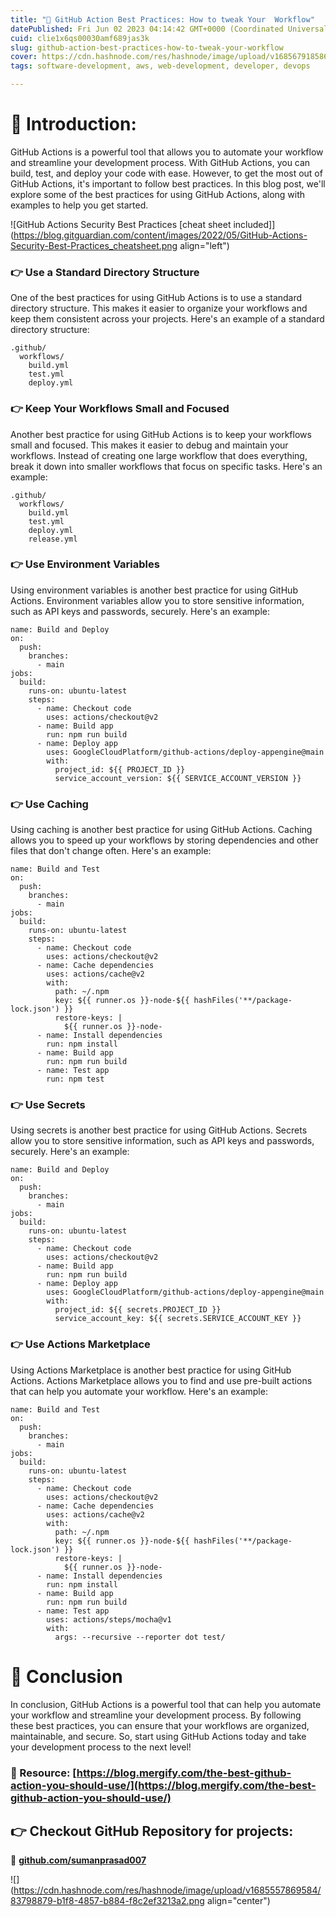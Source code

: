 ```yaml
---
title: "🚀 GitHub Action Best Practices: How to tweak Your  Workflow"
datePublished: Fri Jun 02 2023 04:14:42 GMT+0000 (Coordinated Universal Time)
cuid: clie1x6qs00030amf689jas3k
slug: github-action-best-practices-how-to-tweak-your-workflow
cover: https://cdn.hashnode.com/res/hashnode/image/upload/v1685679185868/71d0af6d-96bf-4126-be0f-49b63784498a.png
tags: software-development, aws, web-development, developer, devops

---
```


# **📍 Introduction:**

GitHub Actions is a powerful tool that allows you to automate your workflow and streamline your development process. With GitHub Actions, you can build, test, and deploy your code with ease. However, to get the most out of GitHub Actions, it's important to follow best practices. In this blog post, we'll explore some of the best practices for using GitHub Actions, along with examples to help you get started.

![GitHub Actions Security Best Practices [cheat sheet included]](https://blog.gitguardian.com/content/images/2022/05/GitHub-Actions-Security-Best-Practices_cheatsheet.png align="left")

### 👉 Use a Standard Directory Structure

One of the best practices for using GitHub Actions is to use a standard directory structure. This makes it easier to organize your workflows and keep them consistent across your projects. Here's an example of a standard directory structure:

```plaintext
.github/
  workflows/
    build.yml
    test.yml
    deploy.yml
```

### 👉 Keep Your Workflows Small and Focused

Another best practice for using GitHub Actions is to keep your workflows small and focused. This makes it easier to debug and maintain your workflows. Instead of creating one large workflow that does everything, break it down into smaller workflows that focus on specific tasks. Here's an example:

```plaintext
.github/
  workflows/
    build.yml
    test.yml
    deploy.yml
    release.yml
```

### 👉 Use Environment Variables

Using environment variables is another best practice for using GitHub Actions. Environment variables allow you to store sensitive information, such as API keys and passwords, securely. Here's an example:

```plaintext
name: Build and Deploy
on:
  push:
    branches:
      - main
jobs:
  build:
    runs-on: ubuntu-latest
    steps:
      - name: Checkout code
        uses: actions/checkout@v2
      - name: Build app
        run: npm run build
      - name: Deploy app
        uses: GoogleCloudPlatform/github-actions/deploy-appengine@main
        with:
          project_id: ${{ PROJECT_ID }}
          service_account_version: ${{ SERVICE_ACCOUNT_VERSION }}
```

### 👉 Use Caching

Using caching is another best practice for using GitHub Actions. Caching allows you to speed up your workflows by storing dependencies and other files that don't change often. Here's an example:

```plaintext
name: Build and Test
on:
  push:
    branches:
      - main
jobs:
  build:
    runs-on: ubuntu-latest
    steps:
      - name: Checkout code
        uses: actions/checkout@v2
      - name: Cache dependencies
        uses: actions/cache@v2
        with:
          path: ~/.npm
          key: ${{ runner.os }}-node-${{ hashFiles('**/package-lock.json') }}
          restore-keys: |
            ${{ runner.os }}-node-
      - name: Install dependencies
        run: npm install
      - name: Build app
        run: npm run build
      - name: Test app
        run: npm test
```

### 👉 Use Secrets

Using secrets is another best practice for using GitHub Actions. Secrets allow you to store sensitive information, such as API keys and passwords, securely. Here's an example:

```plaintext
name: Build and Deploy
on:
  push:
    branches:
      - main
jobs:
  build:
    runs-on: ubuntu-latest
    steps:
      - name: Checkout code
        uses: actions/checkout@v2
      - name: Build app
        run: npm run build
      - name: Deploy app
        uses: GoogleCloudPlatform/github-actions/deploy-appengine@main
        with:
          project_id: ${{ secrets.PROJECT_ID }}
          service_account_key: ${{ secrets.SERVICE_ACCOUNT_KEY }}
```

### 👉 Use Actions Marketplace

Using Actions Marketplace is another best practice for using GitHub Actions. Actions Marketplace allows you to find and use pre-built actions that can help you automate your workflow. Here's an example:

```plaintext
name: Build and Test
on:
  push:
    branches:
      - main
jobs:
  build:
    runs-on: ubuntu-latest
    steps:
      - name: Checkout code
        uses: actions/checkout@v2
      - name: Cache dependencies
        uses: actions/cache@v2
        with:
          path: ~/.npm
          key: ${{ runner.os }}-node-${{ hashFiles('**/package-lock.json') }}
          restore-keys: |
            ${{ runner.os }}-node-
      - name: Install dependencies
        run: npm install
      - name: Build app
        run: npm run build
      - name: Test app
        uses: actions/steps/mocha@v1
        with:
          args: --recursive --reporter dot test/
```

# **📍** Conclusion

In conclusion, GitHub Actions is a powerful tool that can help you automate your workflow and streamline your development process. By following these best practices, you can ensure that your workflows are organized, maintainable, and secure. So, start using GitHub Actions today and take your development process to the next level!

### 📢 Resource: [https://blog.mergify.com/the-best-github-action-you-should-use/](https://blog.mergify.com/the-best-github-action-you-should-use/)

## 👉 **Checkout GitHub Repository for projects:**

**🔗** [**github.com/sumanprasad007**](http://github.com/sumanprasad007)

![](https://cdn.hashnode.com/res/hashnode/image/upload/v1685557869584/83798879-b1f8-4857-b884-f8c2ef3213a2.png align="center")